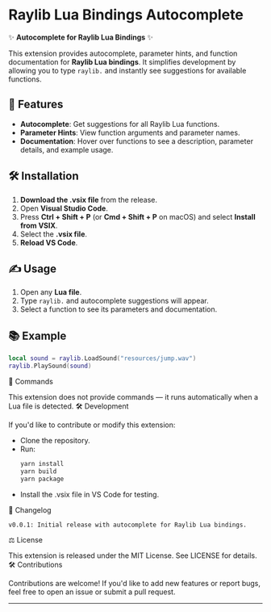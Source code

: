 # Raylib Lua Bindings Autocomplete

✨ **Autocomplete for Raylib Lua Bindings** ✨

This extension provides autocomplete, parameter hints, and function documentation for **Raylib Lua bindings**. It simplifies development by allowing you to type `raylib.` and instantly see suggestions for available functions.

## 🚀 **Features**

- **Autocomplete**: Get suggestions for all Raylib Lua functions.
- **Parameter Hints**: View function arguments and parameter names.
- **Documentation**: Hover over functions to see a description, parameter details, and example usage.

## 🛠️ **Installation**

1. **Download the .vsix file** from the release.
2. Open **Visual Studio Code**.
3. Press **Ctrl + Shift + P** (or **Cmd + Shift + P** on macOS) and select **Install from VSIX**.
4. Select the **.vsix file**.
5. **Reload VS Code**.

## ✍️ **Usage**

1. Open any **Lua file**.
2. Type `raylib.` and autocomplete suggestions will appear.
3. Select a function to see its parameters and documentation.

## 📚 **Example**

```lua
local sound = raylib.LoadSound("resources/jump.wav")
raylib.PlaySound(sound)
```

🧩 Commands

This extension does not provide commands — it runs automatically when a Lua file is detected.
🛠️ Development

If you'd like to contribute or modify this extension:

- Clone the repository.
- Run:
  ```bash
  yarn install
  yarn build
  yarn package
  ```
- Install the .vsix file in VS Code for testing.

🔄 Changelog

`v0.0.1: Initial release with autocomplete for Raylib Lua bindings.`

⚖️ License

This extension is released under the MIT License. See LICENSE for details.
🛠️ Contributions

Contributions are welcome! If you'd like to add new features or report bugs, feel free to open an issue or submit a pull request.

---
